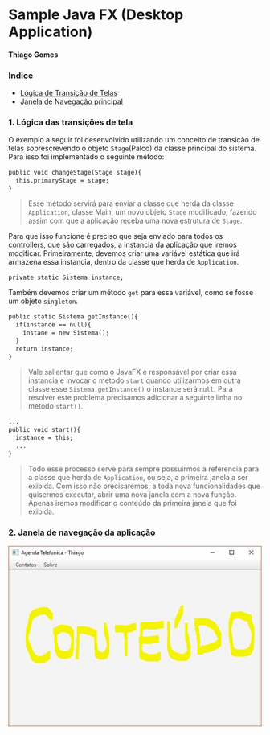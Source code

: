 # Sample Java FX (Desktop Application)
#### Thiago Gomes

### Indice 

 * [Lógica de Transição de Telas](https://github.com/thiago123789/aula_javaFX/blob/master/README.md#1-lógica-das-transições-de-tela)
 * [Janela de Navegação principal](https://github.com/thiago123789/aula_javaFX/blob/master/README.md#2-janela-de-navegação-da-aplicação)


### 1. Lógica das transições de tela

O exemplo a seguir foi desenvolvido utilizando um conceito de transição de telas sobrescrevendo o objeto ``Stage``(Palco) da classe principal do sistema.
Para isso foi implementado o seguinte método:

```
public void changeStage(Stage stage){
  this.primaryStage = stage;
}
```

> Esse método servirá para enviar a classe que herda da classe ``Application``, classe Main, um novo objeto ``Stage`` modificado, fazendo assim com que a aplicação receba uma nova estrutura de ``Stage``.

Para que isso funcione é preciso que seja enviado para todos os controllers, que são carregados, a instancia da aplicação que iremos modificar.
Primeiramente, devemos criar uma variável estática que irá armazena essa instancia, dentro da classe que herda de ``Application``.

```
private static Sistema instance;
```
Também devemos criar um método ``get`` para essa variável, como se fosse um objeto ``singleton``.

```
public static Sistema getInstance(){
  if(instance == null){
    instane = new Sistema();
  }
  return instance;
}
```

> Vale salientar que como o JavaFX é responsável por criar essa instancia e invocar o metodo ``start`` quando utilizarmos em outra classe esse ``Sistema.getInstance()`` o instance será ``null``. Para resolver este problema precisamos adicionar a seguinte linha no metodo ``start()``.

```
...
public void start(){
  instance = this;
  ...
}
```

> Todo esse processo serve para sempre possuirmos a referencia para a classe que herda de ``Application``, ou seja, a primeira janela a ser exibida. Com isso não precisaremos, a toda nova funcionalidades que quisermos executar, abrir uma nova janela com a nova função. Apenas iremos modificar o conteúdo da primeira janela que foi exibida.

### 2. Janela de navegação da aplicação

![Janela Principal](/imgs/main.jpg)

